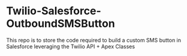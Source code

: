 # Twilio-Salesforce-OutboundSMSButton
This repo is to store the code required to build a custom SMS button in Salesforce leveraging the Twilio API + Apex Classes
